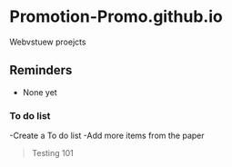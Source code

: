 # Promotion-Promo.github.io
Webvstuew proejcts

## Reminders
- None yet
### To do list
-Create a To do list
-Add more items from the paper

> Testing 101